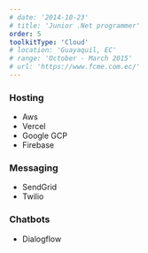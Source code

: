 ```yaml
---
# date: '2014-10-23'
# title: 'Junior .Net programmer'
order: 5
toolkitType: 'Cloud'
# location: 'Guayaquil, EC'
# range: 'October - March 2015'
# url: 'https://www.fcme.com.ec/'
---
```


### Hosting

- Aws
- Vercel
- Google GCP
- Firebase

### Messaging

- SendGrid
- Twilio

### Chatbots

- Dialogflow
